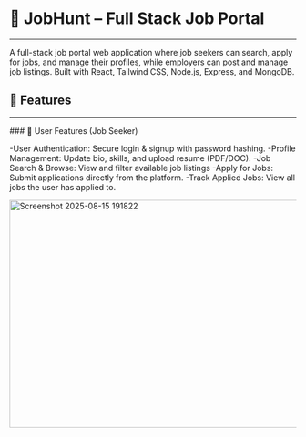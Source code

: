 # 🏢 JobHunt – Full Stack Job Portal
<hr/>
A full-stack job portal web application where job seekers can search, apply for jobs, and manage their profiles, while employers can post and manage job listings. Built with React, Tailwind CSS, Node.js, Express, and MongoDB.

## 🚀 Features
<hr/>
### 👤 User Features (Job Seeker)

-User Authentication: Secure login & signup with password hashing.
-Profile Management: Update bio, skills, and upload resume (PDF/DOC).
-Job Search & Browse: View and filter available job listings
-Apply for Jobs: Submit applications directly from the platform.
-Track Applied Jobs: View all jobs the user has applied to.












<img width="600" height="400" alt="Screenshot 2025-08-15 191822" src="https://github.com/user-attachments/assets/ddd59e4a-4733-4820-9d07-93ce945ffd70" />
